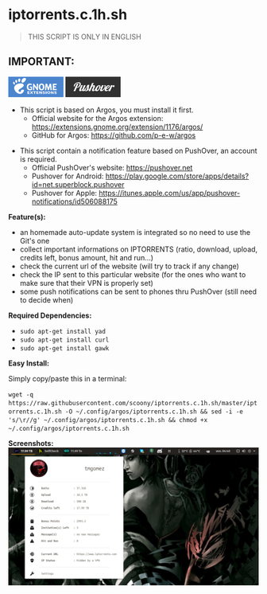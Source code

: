 # iptorrents.c.1h.sh

> THIS SCRIPT IS ONLY IN ENGLISH

## **IMPORTANT:**

[<img src="https://github.com/scoony/iptorrents.c.1h.sh/blob/master/.cache-icons/extensions-gnome.png">](https://extensions.gnome.org/extension/1176/argos/) 
[<img src="https://github.com/scoony/iptorrents.c.1h.sh/blob/master/.cache-icons/pushover.png">](https://pushover.net/)

+ This script is based on Argos, you must install it first.
  - Official website for the Argos extension: https://extensions.gnome.org/extension/1176/argos/
  - GitHub for Argos: https://github.com/p-e-w/argos
- This script contain a notification feature based on PushOver, an account is required.
  - Official PushOver's website: https://pushover.net
  - Pushover for Android: https://play.google.com/store/apps/details?id=net.superblock.pushover
  - Pushover for Apple: https://itunes.apple.com/us/app/pushover-notifications/id506088175

**Feature(s):**
- an homemade auto-update system is integrated so no need to use the Git's one
- collect important informations on IPTORRENTS (ratio, download, upload, credits left, bonus amount, hit and run...)
- check the current url of the website (will try to track if any change)
- check the IP sent to this particular website (for the ones who want to make sure that their VPN is properly set)
- some push notifications can be sent to phones thru PushOver (still need to decide when)

**Required Dependencies:**
- `sudo apt-get install yad`
- `sudo apt-get install curl`
- `sudo apt-get install gawk`

**Easy Install:**

Simply copy/paste this in a terminal:

`wget -q https://raw.githubusercontent.com/scoony/iptorrents.c.1h.sh/master/iptorrents.c.1h.sh -O ~/.config/argos/iptorrents.c.1h.sh && sed -i -e 's/\r//g' ~/.config/argos/iptorrents.c.1h.sh && chmod +x ~/.config/argos/iptorrents.c.1h.sh`

**Screenshots:**
![ScreenShot](https://raw.githubusercontent.com/scoony/iptorrents.c.1h.sh/master/.screenshots/Capture%20d%E2%80%99%C3%A9cran%20de%202018-02-23%2004-40-20.png)
